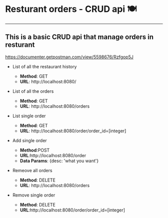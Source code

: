 # Resturant orders - CRUD api 🍽 
***
This is a basic CRUD api that manage orders in resturant
---
https://documenter.getpostman.com/view/5598676/Rzfgop5J

* List of all the restaurant history

  * **Method**: GET 
  * **URL**: http://localhost:8080/
* List of all the orders
  * **Method**: GET 
  * **URL**: http://localhost:8080/orders
* List single order
  * **Method**: GET
  * **URL**: http://localhost:8080/order/order_id=[integer]
* Add single order
  * **Method**:POST 
  * **URL**:http://localhost:8080/order
  * **Data Params**: {desc: 'what you want'}
* Remeove all orders
  * **Method**: DELETE
  * **URL**: http://localhost:8080/orders
* Remove single order
  * **Method**: DELETE     
  * **URL**:http://localhost:8080/order/order_id=[integer]

